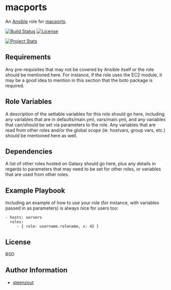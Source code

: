 macports
========

An [Ansible](http://www.ansible.com) role for [macports](http://www.macports.org).

[![Build Status](https://travis-ci.org/ansiblebit/macports.svg?branch=master)](https://travis-ci.org/ansiblebit/macports)
[![License](https://img.shields.io/badge/license-New%20BSD-blue.svg?style=flat)](https://raw.githubusercontent.com/ansiblebit/macports/master/LICENSE)

[![Project Stats](https://www.openhub.net/p/ansiblebit-macports/widgets/project_thin_badge.gif)](https://www.openhub.net/p/ansiblebit-macports/)

Requirements
------------

Any pre-requisites that may not be covered by Ansible itself or the role should be mentioned here. For instance, if the role uses the EC2 module, it may be a good idea to mention in this section that the boto package is required.

Role Variables
--------------

A description of the settable variables for this role should go here, including any variables that are in defaults/main.yml, vars/main.yml, and any variables that can/should be set via parameters to the role. Any variables that are read from other roles and/or the global scope (ie. hostvars, group vars, etc.) should be mentioned here as well.

Dependencies
------------

A list of other roles hosted on Galaxy should go here, plus any details in regards to parameters that may need to be set for other roles, or variables that are used from other roles.

Example Playbook
----------------

Including an example of how to use your role (for instance, with variables passed in as parameters) is always nice for users too:

    - hosts: servers
      roles:
         - { role: username.rolename, x: 42 }

License
-------

BSD

Author Information
------------------

- [steenzout](http://github.com/steenzout)
